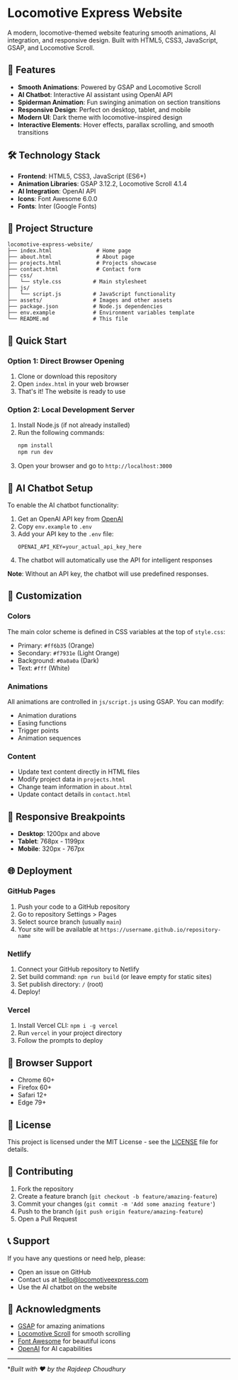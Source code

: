 # Locomotive Express Website

A modern, locomotive-themed website featuring smooth animations, AI integration, and responsive design. Built with HTML5, CSS3, JavaScript, GSAP, and Locomotive Scroll.

## 🚂 Features

- **Smooth Animations**: Powered by GSAP and Locomotive Scroll
- **AI Chatbot**: Interactive AI assistant using OpenAI API
- **Spiderman Animation**: Fun swinging animation on section transitions
- **Responsive Design**: Perfect on desktop, tablet, and mobile
- **Modern UI**: Dark theme with locomotive-inspired design
- **Interactive Elements**: Hover effects, parallax scrolling, and smooth transitions

## 🛠️ Technology Stack

- **Frontend**: HTML5, CSS3, JavaScript (ES6+)
- **Animation Libraries**: GSAP 3.12.2, Locomotive Scroll 4.1.4
- **AI Integration**: OpenAI API
- **Icons**: Font Awesome 6.0.0
- **Fonts**: Inter (Google Fonts)

## 📁 Project Structure

```
locomotive-express-website/
├── index.html              # Home page
├── about.html              # About page
├── projects.html           # Projects showcase
├── contact.html            # Contact form
├── css/
│   └── style.css          # Main stylesheet
├── js/
│   └── script.js          # JavaScript functionality
├── assets/                # Images and other assets
├── package.json           # Node.js dependencies
├── env.example            # Environment variables template
└── README.md              # This file
```

## 🚀 Quick Start

### Option 1: Direct Browser Opening
1. Clone or download this repository
2. Open `index.html` in your web browser
3. That's it! The website is ready to use

### Option 2: Local Development Server
1. Install Node.js (if not already installed)
2. Run the following commands:
   ```bash
   npm install
   npm run dev
   ```
3. Open your browser and go to `http://localhost:3000`

## 🤖 AI Chatbot Setup

To enable the AI chatbot functionality:

1. Get an OpenAI API key from [OpenAI](https://platform.openai.com/api-keys)
2. Copy `env.example` to `.env`
3. Add your API key to the `.env` file:
   ```
   OPENAI_API_KEY=your_actual_api_key_here
   ```
4. The chatbot will automatically use the API for intelligent responses

**Note**: Without an API key, the chatbot will use predefined responses.

## 🎨 Customization

### Colors
The main color scheme is defined in CSS variables at the top of `style.css`:
- Primary: `#ff6b35` (Orange)
- Secondary: `#f7931e` (Light Orange)
- Background: `#0a0a0a` (Dark)
- Text: `#fff` (White)

### Animations
All animations are controlled in `js/script.js` using GSAP. You can modify:
- Animation durations
- Easing functions
- Trigger points
- Animation sequences

### Content
- Update text content directly in HTML files
- Modify project data in `projects.html`
- Change team information in `about.html`
- Update contact details in `contact.html`

## 📱 Responsive Breakpoints

- **Desktop**: 1200px and above
- **Tablet**: 768px - 1199px
- **Mobile**: 320px - 767px

## 🌐 Deployment

### GitHub Pages
1. Push your code to a GitHub repository
2. Go to repository Settings > Pages
3. Select source branch (usually `main`)
4. Your site will be available at `https://username.github.io/repository-name`

### Netlify
1. Connect your GitHub repository to Netlify
2. Set build command: `npm run build` (or leave empty for static sites)
3. Set publish directory: `/` (root)
4. Deploy!

### Vercel
1. Install Vercel CLI: `npm i -g vercel`
2. Run `vercel` in your project directory
3. Follow the prompts to deploy

## 🔧 Browser Support

- Chrome 60+
- Firefox 60+
- Safari 12+
- Edge 79+

## 📄 License

This project is licensed under the MIT License - see the [LICENSE](LICENSE) file for details.

## 🤝 Contributing

1. Fork the repository
2. Create a feature branch (`git checkout -b feature/amazing-feature`)
3. Commit your changes (`git commit -m 'Add some amazing feature'`)
4. Push to the branch (`git push origin feature/amazing-feature`)
5. Open a Pull Request

## 📞 Support

If you have any questions or need help, please:
- Open an issue on GitHub
- Contact us at hello@locomotiveexpress.com
- Use the AI chatbot on the website

## 🙏 Acknowledgments

- [GSAP](https://greensock.com/gsap/) for amazing animations
- [Locomotive Scroll](https://locomotive.ca/) for smooth scrolling
- [Font Awesome](https://fontawesome.com/) for beautiful icons
- [OpenAI](https://openai.com/) for AI capabilities

---

**Built with ❤️ by the Rajdeep Choudhury*
